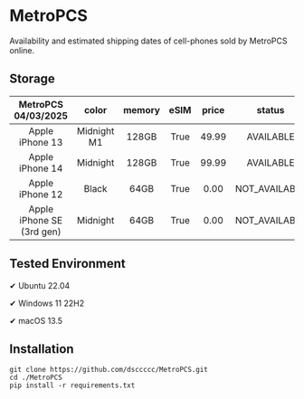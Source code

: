 # MetroPCS
Availability and estimated shipping dates of cell-phones sold by MetroPCS online.
## Storage
|MetroPCS 04/03/2025|color|memory|eSIM|price|status|shipping from|shipping to|
|:--:|:--:|:--:|:--:|:--:|:--:|:--:|:--:|
|Apple iPhone 13|Midnight M1|128GB|True|49.99|AVAILABLE|04/02/2025|04/07/2025|
|Apple iPhone 14|Midnight|128GB|True|99.99|AVAILABLE|04/02/2025|04/07/2025|
|Apple iPhone 12|Black|64GB|True|0.00|NOT_AVAILABLE|04/09/2025|04/15/2025|
|Apple iPhone SE (3rd gen)|Midnight|64GB|True|0.00|NOT_AVAILABLE|04/09/2025|04/15/2025|

## Tested Environment
✔ Ubuntu 22.04

✔ Windows 11 22H2

✔ macOS 13.5
## Installation
```
git clone https://github.com/dsccccc/MetroPCS.git
cd ./MetroPCS
pip install -r requirements.txt
```
